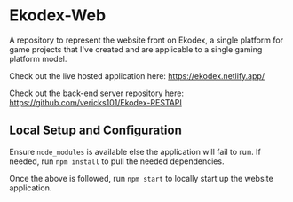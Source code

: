 # Ekodex-Web
A repository to represent the website front on Ekodex, a single platform for game projects that I've created and are applicable to a single gaming platform model.

Check out the live hosted application here: https://ekodex.netlify.app/

Check out the back-end server repository here: https://github.com/vericks101/Ekodex-RESTAPI

## Local Setup and Configuration
Ensure `node_modules` is available else the application will fail to run. If needed, run `npm install` to pull the needed dependencies.

Once the above is followed, run `npm start` to locally start up the website application.
